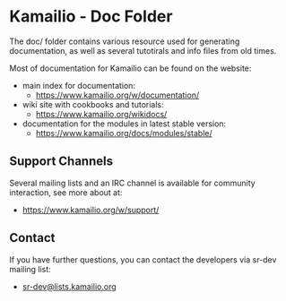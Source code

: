 Kamailio - Doc Folder
=====================

The doc/ folder contains various resource used for generating documentation,
as well as several tutotirals and info files from old times.

Most of documentation for Kamailio can be found on the website:

  * main index for documentation:
    * https://www.kamailio.org/w/documentation/
  * wiki site with cookbooks and tutorials:
    * https://www.kamailio.org/wikidocs/
  * documentation for the modules in latest stable version:
    * https://www.kamailio.org/docs/modules/stable/

Support Channels
----------------

Several mailing lists and an IRC channel is available for community interaction,
see more about at:

  * https://www.kamailio.org/w/support/

Contact
-------

If you have further questions, you can contact the developers via sr-dev
mailing list:

  * sr-dev@lists.kamailio.org
